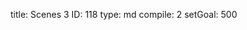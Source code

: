 title:          Scenes 3
ID:             118
type:           md
compile:        2
setGoal:        500


